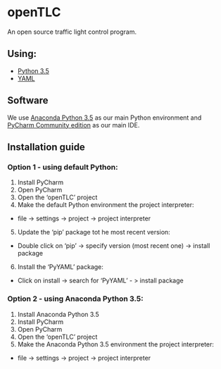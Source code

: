 # openTLC
An open source traffic light control program.

## Using:
- [Python 3.5](https://www.python.org/)
- [YAML](http://www.yaml.org/start.html)

## Software
We use [Anaconda Python 3.5](https://www.continuum.io/downloads#windows) as our main Python environment and [PyCharm Community edition](https://www.jetbrains.com/pycharm/download/download-thanks.html?platform=windows&code=PCC) as our main IDE.

## Installation guide
### Option 1 - using default Python:
1. Install PyCharm
2. Open PyCharm
3. Open the ‘openTLC’ project
4. Make the default Python environment the project interpreter:
* file -> settings -> project -> project interpreter
5. Update the ‘pip’ package tot he most recent version:
* Double click on ‘pip’ -> specify version (most recent one) -> install package
6. Install the ‘PyYAML’ package:
* Click on install -> search for ‘PyYAML’ - > install package

### Option 2 - using Anaconda Python 3.5:
1. Install Anaconda Python 3.5
2. Install PyCharm
3. Open PyCharm
4. Open the ‘openTLC’ project
5. Make the Anaconda Python 3.5 environment the project interpreter:
* file -> settings -> project -> project interpreter
